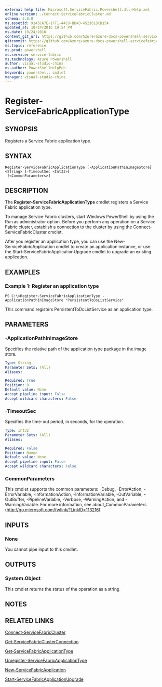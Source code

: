 ```yaml
---
external help file: Microsoft.ServiceFabric.Powershell.dll-Help.xml
online version: ./Connect-ServiceFabricCluster.md
schema: 2.0.0
ms.assetid: 9145CA7E-1FF1-44C0-BB40-452161DCB15A
updated_at: 10/24/2016 10:54 PM
ms.date: 10/24/2016
content_git_url: https://github.com/Azure/azure-docs-powershell-servicefabric/blob/master/Service-Fabric-cmdlets/ServiceFabric/vlatest/Register-ServiceFabricApplicationType.md
gitcommit: https://github.com/Azure/azure-docs-powershell-servicefabric/blob/865a3e19e58e9be5871c4d9834591e4ba1c1b9ec/Service-Fabric-cmdlets/ServiceFabric/vlatest/Register-ServiceFabricApplicationType.md
ms.topic: reference
ms.prod: powershell
ms.service: service-fabric
ms.technology: Azure Powershell
author: visual-studio-china
ms.author: PowerShellHelpPub
keywords: powershell, cmdlet
manager: visual-studio-china
---
```


# Register-ServiceFabricApplicationType

## SYNOPSIS
Registers a Service Fabric application type.

## SYNTAX

```
Register-ServiceFabricApplicationType [-ApplicationPathInImageStore] <String> [-TimeoutSec <Int32>]
 [<CommonParameters>]
```

## DESCRIPTION
The **Register-ServiceFabricApplicationType** cmdlet registers a Service Fabric application type.

To manage Service Fabric clusters, start Windows PowerShell by using the Run as administrator option.
Before you perform any operation on a Service Fabric cluster, establish a connection to the cluster by using the Connect-ServiceFabricCluster cmdlet.

After you register an application type, you can use the New-ServiceFabricApplication cmdlet to create an application instance, or use the Start-ServiceFabricApplicationUpgrade cmdlet to upgrade an existing application.

## EXAMPLES

### Example 1: Register an application type
```
PS C:\>Register-ServiceFabricApplicationType -ApplicationPathInImageStore "PersistentToDoListService"
```

This command registers PersistentToDoListService as an application type.

## PARAMETERS

### -ApplicationPathInImageStore
Specifies the relative path of the application type package in the image store.

```yaml
Type: String
Parameter Sets: (All)
Aliases: 

Required: True
Position: 0
Default value: None
Accept pipeline input: False
Accept wildcard characters: False
```

### -TimeoutSec
Specifies the time-out period, in seconds, for the operation.

```yaml
Type: Int32
Parameter Sets: (All)
Aliases: 

Required: False
Position: Named
Default value: None
Accept pipeline input: False
Accept wildcard characters: False
```

### CommonParameters
This cmdlet supports the common parameters: -Debug, -ErrorAction, -ErrorVariable, -InformationAction, -InformationVariable, -OutVariable, -OutBuffer, -PipelineVariable, -Verbose, -WarningAction, and -WarningVariable. For more information, see about_CommonParameters (http://go.microsoft.com/fwlink/?LinkID=113216).

## INPUTS

### None
You cannot pipe input to this cmdlet.

## OUTPUTS

### System.Object
This cmdlet returns the status of the operation as a string.

## NOTES

## RELATED LINKS

[Connect-ServiceFabricCluster](./Connect-ServiceFabricCluster.md)

[Get-ServiceFabricClusterConnection](./Get-ServiceFabricClusterConnection.md)

[Get-ServiceFabricApplicationType](./Get-ServiceFabricApplicationType.md)

[Unregister-ServiceFabricApplicationType](./Unregister-ServiceFabricApplicationType.md)

[New-ServiceFabricApplication](./New-ServiceFabricApplication.md)

[Start-ServiceFabricApplicationUpgrade](./Start-ServiceFabricApplicationUpgrade.md)


